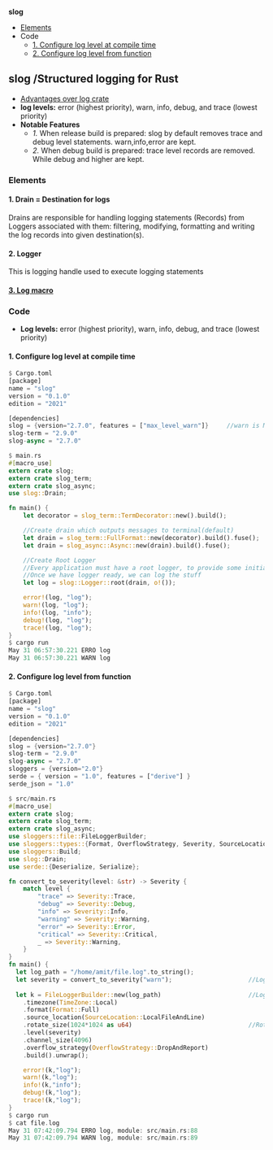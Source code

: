 **slog**
- [Elements](#e)
- Code
  - [1. Configure log level at compile time](#c1)
  - [2. Configure log level from function](#c2)

## slog /Structured logging for Rust
- [Advantages over log crate](https://docs.rs/slog/latest/slog/#core-advantages-over-log-crate)
- **log levels:** error (highest priority), warn, info, debug, and trace (lowest priority)
- **Notable Features**
  - _1._ When release build is prepared: slog by default removes trace and debug level statements. warn,info,error are kept.
  - _2._ When debug build is prepared: trace level records are removed. While debug and higher are kept.

<a name=e></a>
### Elements
#### 1. Drain = Destination for logs
Drains are responsible for handling logging statements (Records) from Loggers associated with them: filtering, modifying, formatting and writing the log records into given destination(s).

#### 2. Logger
This is logging handle used to execute logging statements

#### [3. Log macro](https://docs.rs/slog/latest/slog/macro.log.html)

### Code
- **Log levels:** error (highest priority), warn, info, debug, and trace (lowest priority)

<a name=c1></a>
#### 1. Configure log level at compile time
```rs
$ Cargo.toml
[package]
name = "slog"
version = "0.1.0"
edition = "2021"

[dependencies]
slog = {version="2.7.0", features = ["max_level_warn"]}     //warn is Max Log level. It will log all above it
slog-term = "2.9.0"
slog-async = "2.7.0"

$ main.rs
#[macro_use]
extern crate slog;
extern crate slog_term;
extern crate slog_async;
use slog::Drain;

fn main() {
    let decorator = slog_term::TermDecorator::new().build();

    //Create drain which outputs messages to terminal(default)
    let drain = slog_term::FullFormat::new(decorator).build().fuse();
    let drain = slog_async::Async::new(drain).build().fuse();

    //Create Root Logger
    //Every application must have a root logger, to provide some initial logging such as app version.
    //Once we have logger ready, we can log the stuff
    let log = slog::Logger::root(drain, o!());

    error!(log, "log");
    warn!(log, "log");
    info!(log, "info");
    debug!(log, "log");
    trace!(log, "log");
}
$ cargo run
May 31 06:57:30.221 ERRO log
May 31 06:57:30.221 WARN log
```

<a name=c2></a>
#### 2. Configure log level from function
```rs
$ Cargo.toml
[package]
name = "slog"
version = "0.1.0"
edition = "2021"

[dependencies]
slog = {version="2.7.0"}
slog-term = "2.9.0"
slog-async = "2.7.0"
sloggers = {version="2.0"}
serde = { version = "1.0", features = ["derive"] }
serde_json = "1.0"

$ src/main.rs
#[macro_use]
extern crate slog;
extern crate slog_term;
extern crate slog_async;
use sloggers::file::FileLoggerBuilder;
use sloggers::types::{Format, OverflowStrategy, Severity, SourceLocation, TimeZone};
use sloggers::Build;
use slog::Drain;
use serde::{Deserialize, Serialize};

fn convert_to_severity(level: &str) -> Severity {
    match level {
        "trace" => Severity::Trace,
        "debug" => Severity::Debug,
        "info" => Severity::Info,
        "warning" => Severity::Warning,
        "error" => Severity::Error,
        "critical" => Severity::Critical,
        _ => Severity::Warning,
    }
}
fn main() {
  let log_path = "/home/amit/file.log".to_string();
  let severity = convert_to_severity("warn");                     //Log level = warn. Log all above warn
  
  let k = FileLoggerBuilder::new(log_path)                        //Log file path
    .timezone(TimeZone::Local)
    .format(Format::Full)
    .source_location(SourceLocation::LocalFileAndLine)
    .rotate_size(1024*1024 as u64)                                //Rotate when size > 1MB
    .level(severity)
    .channel_size(4096)
    .overflow_strategy(OverflowStrategy::DropAndReport)
    .build().unwrap();

    error!(k,"log");
    warn!(k,"log");
    info!(k,"info");
    debug!(k,"log");
    trace!(k,"log");
}
$ cargo run
$ cat file.log
May 31 07:42:09.794 ERRO log, module: src/main.rs:88
May 31 07:42:09.794 WARN log, module: src/main.rs:89
```
